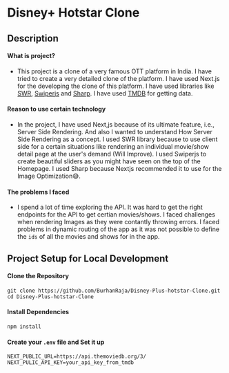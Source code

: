 # Disney+ Hotstar Clone

## Description

#### What is project?
- This project is a clone of a very famous OTT platform in India. I have tried to create a very detailed clone of the platform. I have used Next.js for the developing the clone of this platform. I have used libraries like [SWR](https://swr.vercel.app/), [Swiperjs](https://swiperjs.com/) and [Sharp](https://www.npmjs.com/package/sharp). I have used [TMDB](https://www.themoviedb.org/) for getting data.

#### Reason to use certain technology
- In the project, I have used Next,js because of its ultimate feature, i.e., Server Side Rendering. And also I wanted to understand How Server Side Rendering as a concept. I used SWR library because to use client side for a certain situations like rendering an individual movie/show detail page at the user's demand (Will Improve). I used Swiperjs to create beautiful sliders as you might have seen on the top of the Homepage. I used Sharp because Nextjs recommended it to use for the Image Optimization😅.

#### The problems I faced
- I spend a lot of time exploring the API. It was hard to get the right endpoints for the API to get certian movies/shows. I faced challenges when rendering Images as they were contantly throwing errors. I faced problems in dynamic routing of the app as it was not possible to define the `ids` of all the movies and shows for in the app.

## Project Setup for Local Development

#### Clone the Repository

```
git clone https://github.com/BurhanRaja/Disney-Plus-hotstar-Clone.git
cd Disney-Plus-hotstar-Clone
```

#### Install Dependencies

```
npm install
```

#### Create your `.env` file and Set it up

```
NEXT_PUBLIC_URL=https://api.themoviedb.org/3/
NEXT_PULIC_API_KEY=your_api_key_from_tmdb
```

